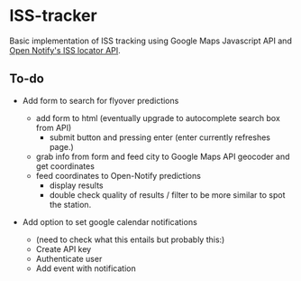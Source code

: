 # ISS-tracker
Basic implementation of ISS tracking using Google Maps Javascript API and [Open Notify's ISS locator API](http://open-notify.org/Open-Notify-API/ISS-Location-Now/).

## To-do

* Add form to search for flyover predictions
	* add form to html (eventually upgrade to autocomplete search box from API)
		* submit button and pressing enter (enter currently refreshes page.)
	* grab info from form and feed city to Google Maps API geocoder and get coordinates
	* feed coordinates to Open-Notify predictions
		* display results
		* double check quality of results / filter to be more similar to spot the station.

* Add option to set google calendar notifications
	* (need to check what this entails but probably this:)
	* Create API key
	* Authenticate user
	* Add event with notification
